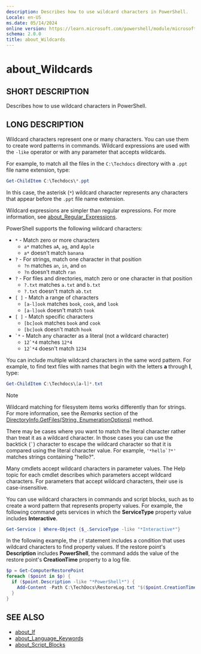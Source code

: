 ```yaml
---
description: Describes how to use wildcard characters in PowerShell.
Locale: en-US
ms.date: 05/14/2024
online version: https://learn.microsoft.com/powershell/module/microsoft.powershell.core/about/about_wildcards?view=powershell-7.4&WT.mc_id=ps-gethelp
schema: 2.0.0
title: about_Wildcards
---
```


# about_Wildcards

## SHORT DESCRIPTION

Describes how to use wildcard characters in PowerShell.

## LONG DESCRIPTION

Wildcard characters represent one or many characters. You can use them to
create word patterns in commands. Wildcard expressions are used with the
`-like` operator or with any parameter that accepts wildcards.

For example, to match all the files in the `C:\Techdocs` directory with a
`.ppt` file name extension, type:

```powershell
Get-ChildItem C:\Techdocs\*.ppt
```

In this case, the asterisk (`*`) wildcard character represents any characters
that appear before the `.ppt` file name extension.

Wildcard expressions are simpler than regular expressions. For more
information, see [about_Regular_Expressions][01].

PowerShell supports the following wildcard characters:

- `*` - Match zero or more characters
  - `a*` matches `aA`, `ag`, and `Apple`
  - `a*` doesn't match `banana`
- `?` - For strings, match one character in that position
  - `?n` matches `an`, `in`, and `on`
  - `?n` doesn't match `ran`
- `?` - For files and directories, match zero or one character in that position
  - `?.txt` matches `a.txt` and `b.txt`
  - `?.txt` doesn't match `ab.txt`
- `[ ]` - Match a range of characters
  - `[a-l]ook` matches `book`, `cook`, and `look`
  - `[a-l]ook` doesn't match `took`
- `[ ]` - Match specific characters
  - `[bc]ook` matches `book` and `cook`
  - `[bc]ook` doesn't match `hook`
- `` `* `` - Match any character as a literal (not a wildcard character)
  - ``12`*4`` matches `12*4`
  - ``12`*4`` doesn't match `1234`

You can include multiple wildcard characters in the same word pattern. For
example, to find text files with names that begin with the letters **a**
through **l**, type:

```powershell
Get-ChildItem C:\Techdocs\[a-l]*.txt
```

> [!NOTE]
> Wildcard matching for filesystem items works differently than for strings.
> For more information, see the _Remarks_ section of the
> [DirectoryInfo.GetFiles(String, EnumerationOptions)][05] method.

There may be cases where you want to match the literal character rather than
treat it as a wildcard character. In those cases you can use the backtick
(`` ` ``) character to escape the wildcard character so that it is compared
using the literal character value. For example, ``'*hello`?*'`` matches strings
containing "hello?".

Many cmdlets accept wildcard characters in parameter values. The Help topic for
each cmdlet describes which parameters accept wildcard characters. For
parameters that accept wildcard characters, their use is case-insensitive.

You can use wildcard characters in commands and script blocks, such as to
create a word pattern that represents property values. For example, the
following command gets services in which the **ServiceType** property value
includes **Interactive**.

```powershell
Get-Service | Where-Object {$_.ServiceType -like "*Interactive*"}
```

In the following example, the `if` statement includes a condition that uses
wildcard characters to find property values. If the restore point's
**Description** includes **PowerShell**, the command adds the value of the
restore point's **CreationTime** property to a log file.

```powershell
$p = Get-ComputerRestorePoint
foreach ($point in $p) {
  if ($point.Description -like "*PowerShell*") {
    Add-Content -Path C:\TechDocs\RestoreLog.txt "$($point.CreationTime)"
  }
}
```

## SEE ALSO

- [about_If][02]
- [about_Language_Keywords][03]
- [about_Script_Blocks][04]

<!-- link references -->
[01]: about_Regular_Expressions.md
[02]: about_If.md
[03]: about_Language_Keywords.md
[04]: about_Script_Blocks.md
[05]: xref:System.IO.DirectoryInfo.GetFiles%2A#system-io-directoryinfo-getfiles(system-string-system-io-enumerationoptions)
